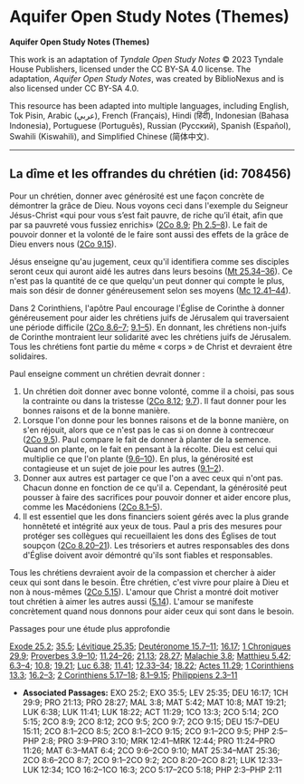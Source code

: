 # Aquifer Open Study Notes (Themes)

**Aquifer Open Study Notes (Themes)**

This work is an adaptation of *Tyndale Open Study Notes* © 2023 Tyndale House Publishers, licensed under the CC BY\-SA 4\.0 license. The adaptation, *Aquifer Open Study Notes*, was created by BiblioNexus and is also licensed under CC BY\-SA 4\.0\.

This resource has been adapted into multiple languages, including English, Tok Pisin, Arabic (عربي), French (Français), Hindi (हिंदी), Indonesian (Bahasa Indonesia), Portuguese (Português), Russian (Русский), Spanish (Español), Swahili (Kiswahili), and Simplified Chinese (简体中文).



--------------------------------

## La dîme et les offrandes du chrétien (id: 708456)

Pour un chrétien, donner avec générosité est une façon concrète de démontrer la grâce de Dieu. Nous voyons ceci dans l'exemple du Seigneur Jésus\-Christ «qui pour vous s’est fait pauvre, de riche qu’il était, afin que par sa pauvreté vous fussiez enrichis» ([2Co 8\.9](https://ref.ly/2Cor8:9); [Ph 2\.5–8](https://ref.ly/Phil2:5-Phil2:8)). Le fait de pouvoir donner et la volonté de le faire sont aussi des effets de la grâce de Dieu envers nous ([2Co 9\.15](https://ref.ly/2Cor9:15)).

Jésus enseigne qu'au jugement, ceux qu'il identifiera comme ses disciples seront ceux qui auront aidé les autres dans leurs besoins ([Mt 25\.34–36](https://ref.ly/Matt25:34-Matt25:36)). Ce n'est pas la quantité de ce que quelqu'un peut donner qui compte le plus, mais son désir de donner généreusement selon ses moyens ([Mc 12\.41–44](https://ref.ly/Mark12:41-Mark12:44)).

Dans 2 Corinthiens, l'apôtre Paul encourage l'Église de Corinthe à donner généreusement pour aider les chrétiens juifs de Jérusalem qui traversaient une période difficile ([2Co 8\.6–7](https://ref.ly/2Cor8:6-2Cor8:7); [9\.1–5](https://ref.ly/2Cor9:1-2Cor9:5)). En donnant, les chrétiens non\-juifs de Corinthe montraient leur solidarité avec les chrétiens juifs de Jérusalem. Tous les chrétiens font partie du même « corps » de Christ et devraient être solidaires. 

Paul enseigne comment un chrétien devrait donner :

1. Un chrétien doit donner avec bonne volonté, comme il a choisi, pas sous la contrainte ou dans la tristesse ([2Co 8\.12](https://ref.ly/2Cor8:12); [9\.7](https://ref.ly/2Cor9:7)). Il faut donner pour les bonnes raisons et de la bonne manière.
2. Lorsque l'on donne pour les bonnes raisons et de la bonne manière, on s'en réjouit, alors que ce n'est pas le cas si on donne à contrecœur ([2Co 9\.5](https://ref.ly/2Cor9:5)). Paul compare le fait de donner à planter de la semence. Quand on plante, on le fait en pensant à la récolte. Dieu est celui qui multiplie ce que l'on plante ([9\.6–10](https://ref.ly/2Cor9:6-2Cor9:10)). En plus, la générosité est contagieuse et un sujet de joie pour les autres ([9\.1–2](https://ref.ly/2Cor9:1-2Cor9:2)).
3. Donner aux autres est partager ce que l'on a avec ceux qui n'ont pas. Chacun donne en fonction de ce qu'il a. Cependant, la générosité peut pousser à faire des sacrifices pour pouvoir donner et aider encore plus, comme les Macédoniens ([2Co 8\.1–5](https://ref.ly/2Cor8:1-2Cor8:5)).
4. Il est essentiel que les dons financiers soient gérés avec la plus grande honnêteté et intégrité aux yeux de tous. Paul a pris des mesures pour protéger ses collègues qui recueillaient les dons des Églises de tout soupçon ([2Co 8\.20–21](https://ref.ly/2Cor8:20-2Cor8:21)). Les trésoriers et autres responsables des dons d'Église doivent avoir démontré qu'ils sont fiables et responsables.

Tous les chrétiens devraient avoir de la compassion et chercher à aider ceux qui sont dans le besoin. Être chrétien, c'est vivre pour plaire à Dieu et non à nous\-mêmes ([2Co 5\.15](https://ref.ly/2Cor5:15)). L'amour que Christ a montré doit motiver tout chrétien à aimer les autres aussi ([5\.14](https://ref.ly/2Cor5:14)). L'amour se manifeste concrètement quand nous donnons pour aider ceux qui sont dans le besoin.

Passages pour une étude plus approfondie

[Exode 25\.2](https://ref.ly/Exod25:2); [35\.5](https://ref.ly/Exod35:5); [Lévitique 25\.35](https://ref.ly/Lev25:35); [Deutéronome 15\.7–11](https://ref.ly/Deut15:7-Deut15:11); [16\.17](https://ref.ly/Deut16:17); [1 Chroniques 29\.9](https://ref.ly/1Chr29:9); [Proverbes 3\.9–10](https://ref.ly/Prov3:9-Prov3:10); [11\.24–26](https://ref.ly/Prov11:24-Prov11:26); [21\.13](https://ref.ly/Prov21:13); [28\.27](https://ref.ly/Prov28:27); [Malachie 3\.8](https://ref.ly/Mal3:8); [Matthieu 5\.42](https://ref.ly/Matt5:42); [6\.3–4](https://ref.ly/Matt6:3-Matt6:4); [10\.8](https://ref.ly/Matt10:8); [19\.21](https://ref.ly/Matt19:21); [Luc 6\.38](https://ref.ly/Luke6:38); [11\.41](https://ref.ly/Luke11:41); [12\.33–34](https://ref.ly/Luke12:33-Luke12:34); [18\.22](https://ref.ly/Luke18:22); [Actes 11\.29](https://ref.ly/Acts11:29); [1 Corinthiens 13\.3](https://ref.ly/1Cor13:3); [16\.2–3](https://ref.ly/1Cor16:2-1Cor16:3); [2 Corinthiens 5\.17–18](https://ref.ly/2Cor5:17-2Cor5:18); [8\.1–9\.15](https://ref.ly/2Cor8:1-2Cor9:15); [Philippiens 2\.3–11](https://ref.ly/Phil2:3-Phil2:11)

* **Associated Passages:** EXO 25:2; EXO 35:5; LEV 25:35; DEU 16:17; 1CH 29:9; PRO 21:13; PRO 28:27; MAL 3:8; MAT 5:42; MAT 10:8; MAT 19:21; LUK 6:38; LUK 11:41; LUK 18:22; ACT 11:29; 1CO 13:3; 2CO 5:14; 2CO 5:15; 2CO 8:9; 2CO 8:12; 2CO 9:5; 2CO 9:7; 2CO 9:15; DEU 15:7–DEU 15:11; 2CO 8:1–2CO 8:5; 2CO 8:1–2CO 9:15; 2CO 9:1–2CO 9:5; PHP 2:5–PHP 2:8; PRO 3:9–PRO 3:10; MRK 12:41–MRK 12:44; PRO 11:24–PRO 11:26; MAT 6:3–MAT 6:4; 2CO 9:6–2CO 9:10; MAT 25:34–MAT 25:36; 2CO 8:6–2CO 8:7; 2CO 9:1–2CO 9:2; 2CO 8:20–2CO 8:21; LUK 12:33–LUK 12:34; 1CO 16:2–1CO 16:3; 2CO 5:17–2CO 5:18; PHP 2:3–PHP 2:11


